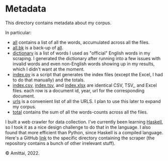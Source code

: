 
# Metadata

This directory contains metadata about my corpus.

In particular:

- [all](all) contains a list of all the words, accumulated across all the files.
- [all.bk](./all.bk) is a back-up of [all](./all).
- [dictionary](./dictionary) is a list of words I used as "official" English words
  in my scraping. I generated the dictionary after running into a few issues with invalid words
  and even non-English words showing up in my results, which I didn't want at the moment.
- [index.py](./index.py) is a script that generates the index files (except the Excel, I had to do that manually) and the totals.
- [index.csv](./index.csv), [index.tsv](./index.tsv), and [index.xlsx](./index.xlsx)
  are identical CSV, TSV,, and Excel files.
  each row is a document id, year,  url for the corresponding document.
- [urls](./urls) is a convenient list of all the URLS. I plan to use this later to expand my corpus.
- [total](./total) contains the sum of all the words-counts across all the files.

I built a web crawler for data collection.
I've currently been learning [Haskell](https://www.haskell.org/),
so I took it as a nice design challenge to do that in the language.
I also found that more efficient than Python, since Haskell is a compiled language.
Here's a GitHub [link](https://github.com/siavava/tau/tree/main/zeta)
to the specific directory containing the scraper
(the repository contains a bunch of other irrelevant stuff).

&copy; Amittai, 2022.

